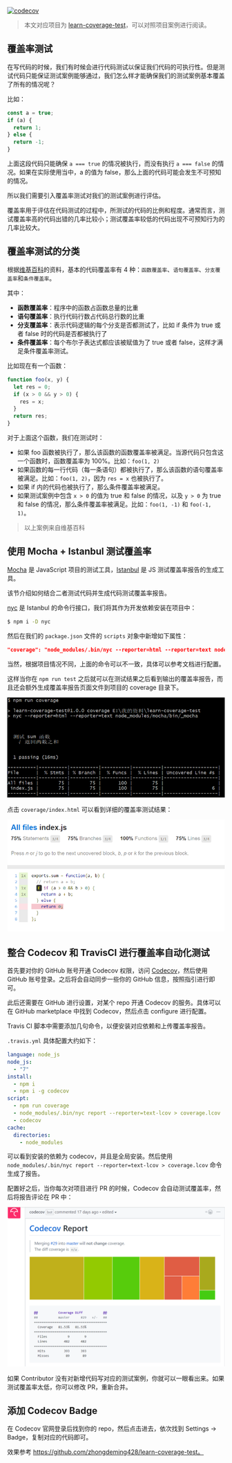 [![codecov](https://codecov.io/gh/zhongdeming428/learn-coverage-test/branch/master/graph/badge.svg)](https://codecov.io/gh/zhongdeming428/learn-coverage-test)

> 本文对应项目为 [learn-coverage-test](https://github.com/zhongdeming428/learn-coverage-test)，可以对照项目案例进行阅读。

## 覆盖率测试

在写代码的时候，我们有时候会进行代码测试以保证我们代码的可执行性。但是测试代码只能保证测试案例能够通过，我们怎么样才能确保我们的测试案例基本覆盖了所有的情况呢？

比如：

```js
const a = true;
if (a) {
  return 1;
} else {
  return -1;
}
```

上面这段代码只能确保 `a === true` 的情况被执行，而没有执行 `a === false` 的情况。如果在实际使用当中，a 的值为 false，那么上面的代码可能会发生不可预知的情况。

所以我们需要引入覆盖率测试对我们的测试案例进行评估。

覆盖率用于评估在代码测试的过程中，所测试的代码的比例和程度。通常而言，测试覆盖率高的代码出错的几率比较小；测试覆盖率较低的代码出现不可预知行为的几率比较大。

## 覆盖率测试的分类

根据[维基百科](https://en.wikipedia.org/wiki/Code_coverage)的资料，基本的代码覆盖率有 4 种：`函数覆盖率`、`语句覆盖率`、`分支覆盖率`和`条件覆盖率`。

其中：

* **函数覆盖率**：程序中的函数占函数总量的比重
* **语句覆盖率**：执行代码行数占代码总行数的比重
* **分支覆盖率**：表示代码逻辑的每个分支是否都测试了，比如 if 条件为 true 或者 false 时的代码是否都被执行了
* **条件覆盖率**：每个布尔子表达式都应该被赋值为了 true 或者 false，这样才满足条件覆盖率测试。

比如现在有一个函数：

```js
function foo(x, y) {
  let res = 0;
  if (x > 0 && y > 0) {
    res = x;
  }
  return res;
}
```

对于上面这个函数，我们在测试时：

* 如果 foo 函数被执行了，那么该函数的函数覆盖率被满足。当源代码只包含这一个函数时，函数覆盖率为 100%。比如：`foo(1, 2)`
* 如果函数的每一行代码（每一条语句）都被执行了，那么该函数的语句覆盖率被满足。比如：`foo(1, 2)`，因为 `res = x` 也被执行了。
* 如果 if 内的代码也被执行了，那么条件覆盖率被满足。
* 如果测试案例中包含 `x > 0` 的值为 true 和 false 的情况，以及 `y > 0` 为 true 和 false 的情况，那么条件覆盖率被满足。比如：`foo(1, -1)` 和 `foo(-1, 1)`。

> 以上案例来自维基百科

## 使用 Mocha + Istanbul 测试覆盖率

[Mocha](https://mochajs.org/) 是 JavaScript 项目的测试工具，[Istanbul](https://github.com/gotwarlost/istanbul) 是 JS 测试覆盖率报告的生成工具。

该节介绍如何结合二者测试代码并生成代码测试覆盖率报告。

[nyc](https://github.com/istanbuljs/nyc) 是 Istanbul 的命令行接口，我们将其作为开发依赖安装在项目中：

```bash
$ npm i -D nyc
```

然后在我们的 `package.json` 文件的 `scripts` 对象中新增如下属性：

```json
"coverage": "node_modules/.bin/nyc --reporter=html --reporter=text node_modules/mocha/bin/_mocha"
```

当然，根据项目情况不同，上面的命令可以不一致，具体可以参考文档进行配置。

这样当你在 `npm run test` 之后就可以在测试结果之后看到输出的覆盖率报告，而且还会额外生成覆盖率报告页面文件到项目的 coverage 目录下。

![捕获1.png](https://github.com/zhongdeming428/learn-coverage-test/blob/master/pics/%E6%8D%95%E8%8E%B71.PNG?raw=true)

点击 `coverage/index.html` 可以看到详细的覆盖率测试结果：

![捕获2.png](https://github.com/zhongdeming428/learn-coverage-test/blob/master/pics/%E6%8D%95%E8%8E%B72.PNG?raw=true)

## 整合 Codecov 和 TravisCI 进行覆盖率自动化测试

首先要对你的 GitHub 账号开通 Codecov 权限，访问 [Codecov](https://codecov.io/gh)，然后使用 GitHub 账号登录。之后将会自动同步一些你的 GitHub 信息，按照指引进行即可。

此后还需要在 GitHub 进行设置，对某个 repo 开通 Codecov 的服务。具体可以在 GitHub marketplace 中找到 Codecov，然后点击 configure 进行配置。

Travis CI 脚本中需要添加几句命令，以便安装对应依赖和上传覆盖率报告。

`.travis.yml` 具体配置大约如下：

```yml
language: node_js
node_js:
  - "7"
install:
  - npm i
  - npm i -g codecov
script:
  - npm run coverage
  - node_modules/.bin/nyc report --reporter=text-lcov > coverage.lcov
  - codecov
cache:
  directories:
    - node_modules
```

可以看到安装的依赖为 codecov，并且是全局安装。然后使用 `node_modules/.bin/nyc report --reporter=text-lcov > coverage.lcov` 命令生成了报告。

配置好之后，当你每次对项目进行 PR 的时候，Codecov 会自动测试覆盖率，然后将报告评论在 PR 中：

![捕获3.png](https://github.com/zhongdeming428/learn-coverage-test/blob/master/pics/%E6%8D%95%E8%8E%B73.PNG?raw=true)

如果 Contributor 没有对新增代码写对应的测试案例，你就可以一眼看出来。如果测试覆盖率太低，你可以修改 PR，重新合并。

## 添加 Codecov Badge

在 Codecov 官网登录后找到你的 repo，然后点击进去，依次找到 Settings -> Badge，复制对应的代码即可。

效果参考 https://github.com/zhongdeming428/learn-coverage-test。
